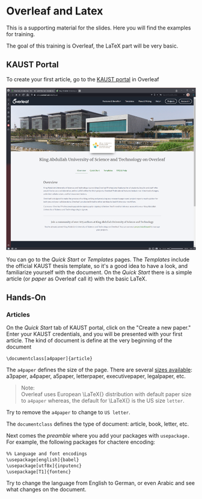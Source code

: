 # Overleaf and Latex

This is a supporting material for the slides. Here you will find the examples for training.

The goal of this training is Overleaf, the LaTeX part will be very basic.

## KAUST Portal

To create your first article, go to the [KAUST portal](https://www.overleaf.com/edu/kaust) in Overleaf

![KAUST porta](img/overleaf_kaust_portal_medium.png)

You can go to the _Quick Start_ or _Templates_ pages. The _Templates_ include the official KAUST thesis template, so it's a good idea to have a look, and familiarize yourself with the document. On the _Quick Start_ there is a simple article (or _paper_ as Overleaf call it) with the basic LaTeX.

## Hands-On

### Articles

On the _Quick Start_ tab of KAUST portal, click on the "Create a new paper." Enter your KAUST credentials, and you will be presented with your first article. The kind of document is define at the very beginning of the document

```
\documentclass[a4paper]{article}
```

The `a4paper` defines the size of the page. There are several [sizes available](https://www.overleaf.com/learn/latex/Page_size_and_margins): a3paper, a4paper, a5paper, letterpaper, executivepaper, legalpaper, etc.

>Note:\
> Overleaf uses European \LaTeX{} distribution with default paper size to `a4paper` whereas, the default for \LaTeX{} is the US size `letter`.

Try to remove the `a4paper` to change to `US letter`.

The `documentclass` defines the type of document: article, book, letter, etc.

Next comes the _preamble_ where you add your packages with `usepackage.` For example, the following packages for chactere encoding:

```
%% Language and font encodings
\usepackage[english]{babel}
\usepackage[utf8x]{inputenc}
\usepackage[T1]{fontenc}
```

Try to change the language from English to German, or even Arabic and see what changes on the document.
